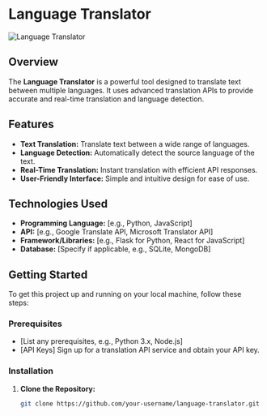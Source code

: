 # Language Translator

![Language Translator](path-to-your-image) <!-- Optional: Add a project image or logo -->

## Overview

The **Language Translator** is a powerful tool designed to translate text between multiple languages. It uses advanced translation APIs to provide accurate and real-time translation and language detection.

## Features

- **Text Translation:** Translate text between a wide range of languages.
- **Language Detection:** Automatically detect the source language of the text.
- **Real-Time Translation:** Instant translation with efficient API responses.
- **User-Friendly Interface:** Simple and intuitive design for ease of use.

## Technologies Used

- **Programming Language:** [e.g., Python, JavaScript]
- **API:** [e.g., Google Translate API, Microsoft Translator API]
- **Framework/Libraries:** [e.g., Flask for Python, React for JavaScript]
- **Database:** [Specify if applicable, e.g., SQLite, MongoDB]

## Getting Started

To get this project up and running on your local machine, follow these steps:

### Prerequisites

- [List any prerequisites, e.g., Python 3.x, Node.js]
- [API Keys] Sign up for a translation API service and obtain your API key.

### Installation

1. **Clone the Repository:**

   ```bash
   git clone https://github.com/your-username/language-translator.git
